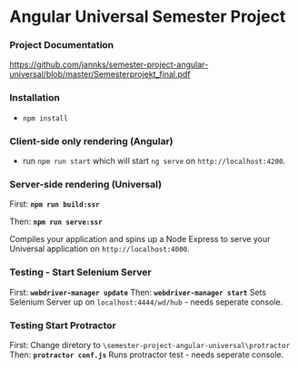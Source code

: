 <p><h1>Angular Universal Semester Project</h1></p>

### Project Documentation
https://github.com/jannks/semester-project-angular-universal/blob/master/Semesterprojekt_final.pdf

### Installation
* `npm install` 

### Client-side only rendering (Angular)
* run `npm run start` which will start `ng serve` on `http://localhost:4200`.

### Server-side rendering (Universal)
First: **`npm run build:ssr`** 

Then: **`npm run serve:ssr`** 

Compiles your application and spins up a Node Express to serve your Universal application on `http://localhost:4000`.

### Testing - Start Selenium Server
First: **`webdriver-manager update`**
Then: **`webdriver-manager start`**
Sets Selenium Server up on `localhost:4444/wd/hub` - needs seperate console. 

### Testing Start Protractor
First: Change diretory to `\semester-project-angular-universal\protractor`
Then: **`protractor conf.js`**
Runs protractor test - needs seperate console.
